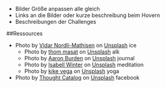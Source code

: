 + Bilder Größe anpassen alle gleich
+ Links an die Bilder oder kurze beschreibung beim Hovern
+ Beschreibungen der Challenges


##Ressources

+ Photo by <a href="https://unsplash.com/@vidarnm?utm_source=unsplash&utm_medium=referral&utm_content=creditCopyText">Vidar Nordli-Mathisen</a> on <a href="https://unsplash.com/s/photos/freezing?utm_source=unsplash&utm_medium=referral&utm_content=creditCopyText">Unsplash</a>
  ice
  + Photo by <a href="https://unsplash.com/@tomterifx?utm_source=unsplash&utm_medium=referral&utm_content=creditCopyText">thom masat</a> on <a href="https://unsplash.com/s/photos/alcoholic?utm_source=unsplash&utm_medium=referral&utm_content=creditCopyText">Unsplash</a>
  alk
  + Photo by <a href="https://unsplash.com/@aaronburden?utm_source=unsplash&utm_medium=referral&utm_content=creditCopyText">Aaron Burden</a> on <a href="https://unsplash.com/s/photos/journal?utm_source=unsplash&utm_medium=referral&utm_content=creditCopyText">Unsplash</a>
  journal
  + Photo by <a href="https://unsplash.com/@isabellwinter?utm_source=unsplash&utm_medium=referral&utm_content=creditCopyText">Isabell Winter</a> on <a href="https://unsplash.com/s/photos/meditation?utm_source=unsplash&utm_medium=referral&utm_content=creditCopyText">Unsplash</a>
  meditation
  + Photo by <a href="https://unsplash.com/@kikekiks?utm_source=unsplash&utm_medium=referral&utm_content=creditCopyText">kike vega</a> on <a href="https://unsplash.com/s/photos/yoga?utm_source=unsplash&utm_medium=referral&utm_content=creditCopyText">Unsplash</a>
  yoga
 +  Photo by <a href="https://unsplash.com/@thoughtcatalog?utm_source=unsplash&utm_medium=referral&utm_content=creditCopyText">Thought Catalog</a> on <a href="https://unsplash.com/s/photos/facebook?utm_source=unsplash&utm_medium=referral&utm_content=creditCopyText">Unsplash</a>
  facebook